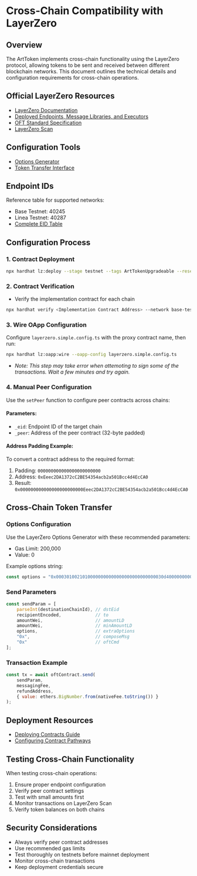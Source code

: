 # Cross-Chain Compatibility with LayerZero

## Overview
The ArtToken implements cross-chain functionality using the LayerZero protocol, allowing tokens to be sent and received between different blockchain networks. This document outlines the technical details and configuration requirements for cross-chain operations.

## Official LayerZero Resources
- [LayerZero Documentation](https://docs.layerzero.network/v2)
- [Deployed Endpoints, Message Libraries, and Executors](https://docs.layerzero.network/v2/developers/evm/technical-reference/deployed-contracts)
- [OFT Standard Specification](https://docs.layerzero.network/v2/developers/evm/oft/quickstart)
- [LayerZero Scan](https://layerzeroscan.com/)

## Configuration Tools
- [Options Generator](https://remix.ethereum.org/#url=https://docs.layerzero.network/LayerZero/contracts/OptionsGenerator.sol&lang=en&optimize=false&runs=200&evmVersion=null&version=soljson-v0.8.24+commit.e11b9ed9.js)
- [Token Transfer Interface](https://layer-zero-token-transfer.vercel.app/)

## Endpoint IDs
Reference table for supported networks:
- Base Testnet: 40245
- Linea Testnet: 40287
- [Complete EID Table](https://docs.layerzero.network/v2/deployments/deployed-contracts)

## Configuration Process

### 1. Contract Deployment
```bash
npx hardhat lz:deploy --stage testnet --tags ArtTokenUpgradeable --reset
```

### 2. Contract Verification
- Verify the implementation contract for each chain
```bash
npx hardhat verify <Implementation Contract Address> --network base-testnet <EndpointV2 address>
```

### 3. Wire OApp Configuration
Configure `layerzero.simple.config.ts` with the proxy contract name, then run:
```bash
npx hardhat lz:oapp:wire --oapp-config layerzero.simple.config.ts
```
- *Note: This step may take error when attemoting to sign some of the transactions. Wait a few minutes and try again.*

### 4. Manual Peer Configuration
Use the `setPeer` function to configure peer contracts across chains:

#### Parameters:
- `_eid`: Endpoint ID of the target chain
- `_peer`: Address of the peer contract (32-byte padded)

#### Address Padding Example:
To convert a contract address to the required format:
1. Padding: `000000000000000000000000`
2. Address: `0xEeec2DA1372cC2BE54354acb2a501Bcc4d4EcCA0`
3. Result: `0x000000000000000000000000Eeec2DA1372cC2BE54354acb2a501Bcc4d4EcCA0`

## Cross-Chain Token Transfer

### Options Configuration
Use the LayerZero Options Generator with these recommended parameters:
- Gas Limit: 200,000
- Value: 0

Example options string:
```javascript
const options = "0x00030100210100000000000000000000000000030d400000000000000000000000000000000a";
```

### Send Parameters
```javascript
const sendParam = [
    parseInt(destinationChainId), // dstEid
    recipientEncoded,             // to
    amountWei,                    // amountLD
    amountWei,                    // minAmountLD
    options,                      // extraOptions
    "0x",                         // composeMsg
    "0x"                          // oftCmd
];
```

### Transaction Example
```javascript
const tx = await oftContract.send(
    sendParam,
    messagingFee,
    refundAddress,
    { value: ethers.BigNumber.from(nativeFee.toString()) }
);
```

## Deployment Resources
- [Deploying Contracts Guide](https://docs.layerzero.network/v2/developers/evm/create-lz-oapp/deploying)
- [Configuring Contract Pathways](https://docs.layerzero.network/v2/developers/evm/create-lz-oapp/configuring-pathways)

## Testing Cross-Chain Functionality
When testing cross-chain operations:
1. Ensure proper endpoint configuration
2. Verify peer contract settings
3. Test with small amounts first
4. Monitor transactions on LayerZero Scan
5. Verify token balances on both chains

## Security Considerations
- Always verify peer contract addresses
- Use recommended gas limits
- Test thoroughly on testnets before mainnet deployment
- Monitor cross-chain transactions
- Keep deployment credentials secure
